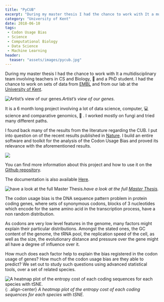 ```yaml
---
title: "PyCUB"
excerpt: "During my master thesis I had the chance to work with It a multidisciplinary team involving teachers in CS and Biology and a PhD student."
category: "University of Kent"
date: 2018-06-10
tags:
 - Codon Usage Bias
 - Science
 - Computational Biology
 - Data Science
 - Machine Learning
header:
  teaser: "assets/images/pycub.jpg"
---
```


During my master thesis I had the chance to work with It a multidisciplinary team involving teachers in CS and Biology, 🧪 and a PhD student. I had the chance to work on sets of data from [EMBL](https://www.embl.de/) and from our lab at the [University of Kent](https://www.kent.ac.uk/).

![Artist’s view of our genes.](https://cdn-images-1.medium.com/max/2560/1*rvqD2_KudxzegN6QWmnBFQ.jpeg)*Artist’s view of our genes.*

It is a 6 month long project involving a lot of data science, computer, 💻 science and comparative genomics, 🧬 . I worked mostly on fungi and tried many different paths.

I found back many of the results from the literature regarding the CUB. I put into question on of the recent results published in [Nature](https://www.nature.com/articles/ncomms6876). I build an entire software and toolkit for the analysis of the Codon Usage Bias and proved its relevance with the aforementioned results.

![](https://cdn-images-1.medium.com/max/4000/1*3Fx7Olxmyut55YOmzJWyNg.png)

You can find more information about this project and how to use it on the [Github repository](https://github.com/jkobject/pycub).

The documentation is also available [Here](https://www.jkobject.com/pycub).

![have a look at the full [Master Thesis](https://www.jkobject.com/project/PyCUB.pdf).](https://cdn-images-1.medium.com/max/4000/1*-Ih-Pp12oQIsjw7PKSHbLQ.png)*have a look at the full [Master Thesis](https://www.jkobject.com/project/PyCUB.pdf).*

The codon usage bias is the DNA sequence pattern problem in protein coding genes, where sets of synonymous codons, blocks of 3 nucleotides which encode for the same amino acid in the transcription process, have a non random distribution.

As codons are very low level features in the genome, many factors might explain their particular distributions. Amongst the stated ones, the GC content of the genome, the tRNA pool, the replication speed of the cell, as well as the size, the evolutionary distance and pressure over the gene might all have a degree of influence over it.

How much does each factor help to explain the bias registered in the codon usage of genes? How much of the codon usage bias are they able to predict?
 We set out to study such questions using advanced statistical tools, over a set of related species.

![A heatmap plot of the entropy cost of each coding sequences for each species with tSNE.](https://cdn-images-1.medium.com/max/2000/1*opLw1ha18qYeFDUpac3hFg.png){: .align-center}
*A heatmap plot of the entropy cost of each coding sequences for each species with tSNE.*
